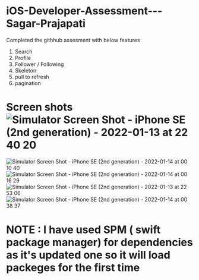 # iOS-Developer-Assessment---Sagar-Prajapati

Completed the githhub assesment with below features 

  1) Search 
  2) Profile
  3) Follower / Following 
  4) Skeleton 
  5) pull to refresh 
  6) pagination 
 
# Screen shots ![Simulator Screen Shot - iPhone SE (2nd generation) - 2022-01-13 at 22 40 20](https://user-images.githubusercontent.com/44162605/149390487-db02a98c-f20d-4a03-9130-c187d9407911.png)
![Simulator Screen Shot - iPhone SE (2nd generation) - 2022-01-14 at 00 10 40](https://user-images.githubusercontent.com/44162605/149390525-339f2524-65b2-40cd-b31d-e2a30393a699.png)
![Simulator Screen Shot - iPhone SE (2nd generation) - 2022-01-14 at 00 16 29](https://user-images.githubusercontent.com/44162605/149390615-31124f03-b1a2-46c6-8367-fe307aabf2e8.png)
![Simulator Screen Shot - iPhone SE (2nd generation) - 2022-01-13 at 22 53 06](https://user-images.githubusercontent.com/44162605/149390633-53640927-c430-44a9-93c1-5faf487e97c6.png)
![Simulator Screen Shot - iPhone SE (2nd generation) - 2022-01-14 at 00 38 37](https://user-images.githubusercontent.com/44162605/149393750-778a4c86-7833-46d9-8ccd-d2c8b79f2b54.png)


# NOTE : I have used SPM ( swift package manager) for dependencies as it's updated one so it will load packeges for the first time 
